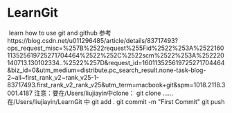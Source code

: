 # LearnGit
 learn how to use git and github
参考https://blog.csdn.net/u011296485/article/details/83717493?ops_request_misc=%257B%2522request%255Fid%2522%253A%2522160113525619725271704464%2522%252C%2522scm%2522%253A%252220140713.130102334..%2522%257D&request_id=160113525619725271704464&biz_id=0&utm_medium=distribute.pc_search_result.none-task-blog-2~all~first_rank_v2~rank_v25-1-83717493.first_rank_v2_rank_v25&utm_term=macbook+git&spm=1018.2118.3001.4187
注意：要在/Users/liujiayin中clone： git clone ......
在/Users/liujiayin/LearnGit 中
git add .
git commit -m "First Commit"
git push
